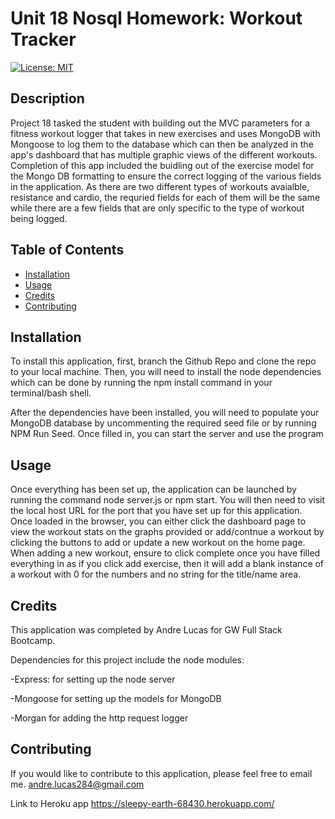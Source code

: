 # Unit 18 Nosql Homework: Workout Tracker

[![License: MIT](https://img.shields.io/badge/License-MIT-yellow.svg)](https://opensource.org/licenses/MIT)

## Description

Project 18 tasked the student with building out the MVC parameters for a fitness workout logger that takes in new exercises and uses MongoDB with Mongoose to log them to the database which can then be analyzed in the app's dashboard that has multiple graphic views of the different workouts.
Completion of this app included the buidling out of the exercise model for the Mongo DB formatting to ensure the correct logging of the various fields in the application. As there are two different types of workouts avaialble, resistance and cardio, the requried fields for each of them will be the
same while there are a few fields that are only specific to the type of workout being logged.

## Table of Contents

- [Installation](#installation)
- [Usage](#usage)
- [Credits](#credits)
- [Contributing](#contributing)

## Installation

To install this application, first, branch the Github Repo and clone the repo to your local machine. Then, you will need to install the node dependencies which can be done by running the npm install command in your terminal/bash shell.

After the dependencies have been installed, you will need to populate your MongoDB database by uncommenting the required seed file or by running NPM Run Seed. Once filled in, you can start the server and use the program

## Usage

Once everything has been set up, the application can be launched by running the command node server.js or npm start. You will then need to visit the local host URL for the port that you have set up for this application. Once loaded in the browser, you can either click the dashboard page to view the
workout stats on the graphs provided or add/contnue a workout by clicking the buttons to add or update a new workout on the home page. When adding a new workout, ensure to click complete once you have filled everything in as if you click add exercise, then it will add a blank instance of a workout
with 0 for the numbers and no string for the title/name area.

## Credits

This application was completed by Andre Lucas for GW Full Stack Bootcamp.

Dependencies for this project include the node modules:

-Express: for setting up the node server

-Mongoose for setting up the models for MongoDB

-Morgan for adding the http request logger

## Contributing

If you would like to contribute to this application, please feel free to email me.
andre.lucas284@gmail.com

Link to Heroku app
https://sleepy-earth-68430.herokuapp.com/
